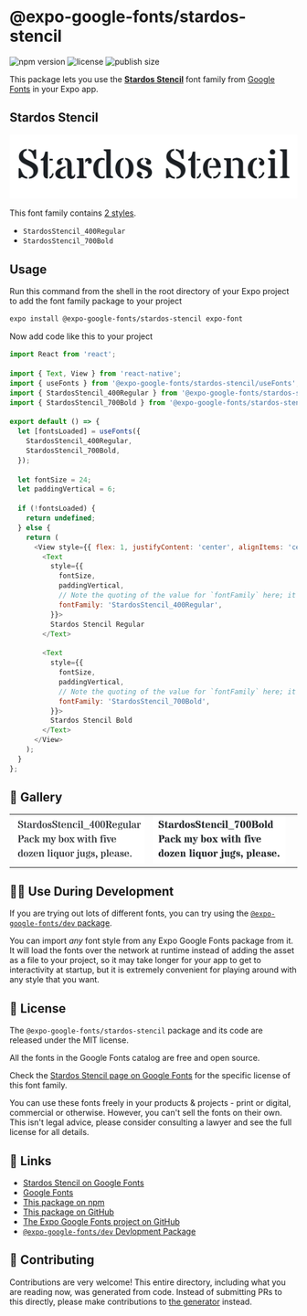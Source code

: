 # @expo-google-fonts/stardos-stencil

![npm version](https://flat.badgen.net/npm/v/@expo-google-fonts/stardos-stencil)
![license](https://flat.badgen.net/github/license/expo/google-fonts)
![publish size](https://flat.badgen.net/packagephobia/install/@expo-google-fonts/stardos-stencil)

This package lets you use the [**Stardos Stencil**](https://fonts.google.com/specimen/Stardos+Stencil) font family from [Google Fonts](https://fonts.google.com/) in your Expo app.

## Stardos Stencil

![Stardos Stencil](./font-family.png)

This font family contains [2 styles](#-gallery).

- `StardosStencil_400Regular`
- `StardosStencil_700Bold`

## Usage

Run this command from the shell in the root directory of your Expo project to add the font family package to your project
```sh
expo install @expo-google-fonts/stardos-stencil expo-font
```

Now add code like this to your project
```js
import React from 'react';

import { Text, View } from 'react-native';
import { useFonts } from '@expo-google-fonts/stardos-stencil/useFonts';
import { StardosStencil_400Regular } from '@expo-google-fonts/stardos-stencil/400Regular';
import { StardosStencil_700Bold } from '@expo-google-fonts/stardos-stencil/700Bold';

export default () => {
  let [fontsLoaded] = useFonts({
    StardosStencil_400Regular,
    StardosStencil_700Bold,
  });

  let fontSize = 24;
  let paddingVertical = 6;

  if (!fontsLoaded) {
    return undefined;
  } else {
    return (
      <View style={{ flex: 1, justifyContent: 'center', alignItems: 'center' }}>
        <Text
          style={{
            fontSize,
            paddingVertical,
            // Note the quoting of the value for `fontFamily` here; it expects a string!
            fontFamily: 'StardosStencil_400Regular',
          }}>
          Stardos Stencil Regular
        </Text>

        <Text
          style={{
            fontSize,
            paddingVertical,
            // Note the quoting of the value for `fontFamily` here; it expects a string!
            fontFamily: 'StardosStencil_700Bold',
          }}>
          Stardos Stencil Bold
        </Text>
      </View>
    );
  }
};

```

## 🔡 Gallery


||||
|-|-|-|
|![StardosStencil_400Regular](.//400Regular/StardosStencil_400Regular.ttf.png)|![StardosStencil_700Bold](.//700Bold/StardosStencil_700Bold.ttf.png)|||


## 👩‍💻 Use During Development

If you are trying out lots of different fonts, you can try using the [`@expo-google-fonts/dev` package](https://github.com/freeboub/google-fonts/tree/master/font-packages/dev#readme).

You can import *any* font style from any Expo Google Fonts package from it. It will load the fonts
over the network at runtime instead of adding the asset as a file to your project, so it may take longer
for your app to get to interactivity at startup, but it is extremely convenient
for playing around with any style that you want.

## 📖 License

The `@expo-google-fonts/stardos-stencil` package and its code are released under the MIT license.

All the fonts in the Google Fonts catalog are free and open source.

Check the [Stardos Stencil page on Google Fonts](https://fonts.google.com/specimen/Stardos+Stencil) for the specific license of this font family.

You can use these fonts freely in your products & projects - print or digital, commercial or otherwise. However, you can't sell the fonts on their own. This isn't legal advice, please consider consulting a lawyer and see the full license for all details.

## 🔗 Links

- [Stardos Stencil on Google Fonts](https://fonts.google.com/specimen/Stardos+Stencil)
- [Google Fonts](https://fonts.google.com/)
- [This package on npm](https://www.npmjs.com/package/@expo-google-fonts/stardos-stencil)
- [This package on GitHub](https://github.com/freeboub/google-fonts/tree/master/font-packages/stardos-stencil)
- [The Expo Google Fonts project on GitHub](https://github.com/freeboub/google-fonts)
- [`@expo-google-fonts/dev` Devlopment Package](https://github.com/freeboub/google-fonts/tree/master/font-packages/dev)

## 🤝 Contributing

Contributions are very welcome! This entire directory, including what you are reading now, was generated from code. Instead of submitting PRs to this directly, please make contributions to [the generator](https://github.com/freeboub/google-fonts/tree/master/packages/generator) instead.
